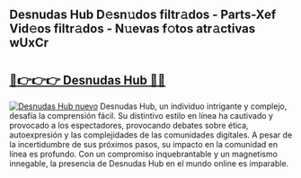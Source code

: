 ## Desnudas Hub D𝚎sn𝚞dos filtr𝚊dos - Parts-Xef Vid𝚎os filtr𝚊dos - N𝚞evas f𝚘tos atr𝚊ctivas wUxCr

# <h2><a href="http://mbbpj4.tromn.icu/?c=Desnudas+Hub">🔗👉👉👉 Desnudas Hub 🔗🔗</a></h2>

[![Desnudas Hub nuevo](https://i.imgur.com/pEAQMta.gif)](http://mbbpj4.tromn.icu/?c=Desnudas+Hub)
Desnudas Hub, un individuo intrigante y complejo, desafía la comprensión fácil. Su distintivo estilo en línea ha cautivado y provocado a los espectadores, provocando debates sobre ética, autoexpresión y las complejidades de las comunidades digitales. A pesar de la incertidumbre de sus próximos pasos, su impacto en la comunidad en línea es profundo. Con un compromiso inquebrantable y un magnetismo innegable, la presencia de Desnudas Hub en el mundo online es imparable.
